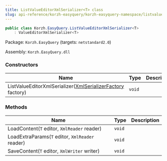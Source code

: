 ```yaml
---
title: ListValueEditorXmlSerializer<T> class
slug: api-reference/korzh-easyquery/korzh-easyquery-namespace/listvalueeditorxmlserializer-t--class
---
```

```csharp
public class Korzh.EasyQuery.ListValueEditorXmlSerializer<T>
    : ValueEditorXmlSerializer<T>

```
Package: `Korzh.EasyQuery` (targets: `netstandard2.0`)

Assembly: `Korzh.EasyQuery.dll`

### Constructors

| Name | Type | Description | 
| --- | --- | --- | 
| ListValueEditorXmlSerializer([XmlSerializerFactory](/api-reference/korzh-easyquery/korzh-easyquery-namespace/xmlserializerfactory-class) factory) | `void` |  | 


### Methods

| Name | Type | Description | 
| --- | --- | --- | 
| LoadContent(`T` editor, `XmlReader` reader) | `void` |  | 
| LoadExtraParams(`T` editor, `XmlReader` reader) | `void` |  | 
| SaveContent(`T` editor, `XmlWriter` writer) | `void` |  |